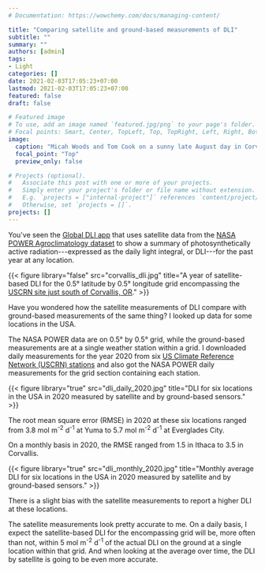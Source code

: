 ```yaml
---
# Documentation: https://wowchemy.com/docs/managing-content/

title: "Comparing satellite and ground-based measurements of DLI"
subtitle: ""
summary: ""
authors: [admin]
tags: 
- Light
categories: []
date: 2021-02-03T17:05:23+07:00
lastmod: 2021-02-03T17:05:23+07:00
featured: false
draft: false

# Featured image
# To use, add an image named `featured.jpg/png` to your page's folder.
# Focal points: Smart, Center, TopLeft, Top, TopRight, Left, Right, BottomLeft, Bottom, BottomRight.
image:
  caption: "Micah Woods and Tom Cook on a sunny late August day in Corvallis, Oregon"
  focal_point: "Top"
  preview_only: false

# Projects (optional).
#   Associate this post with one or more of your projects.
#   Simply enter your project's folder or file name without extension.
#   E.g. `projects = ["internal-project"]` references `content/project/deep-learning/index.md`.
#   Otherwise, set `projects = []`.
projects: []
---
```


You've seen the [Global DLI app](https://asianturfgrass.shinyapps.io/global_dli/) that uses satellite data from the [NASA POWER Agroclimatology dataset](https://power.larc.nasa.gov/docs/methodology/communities/ag/) to show a summary of photosynthetically active radiation---expressed as the daily light integral, or DLI---for the past year at any location.

{{< figure library="false" src="corvallis_dli.jpg" title="A year of satellite-based DLI for the 0.5° latitude by 0.5° longitude grid encompassing the [USCRN site just south of Corvallis, OR](https://www.atdd.noaa.gov/u-s-crn-groups-map/northwest_group_map/or-corvallis/)." >}}

Have you wondered how the satellite measurements of DLI compare with ground-based measurements of the same thing? I looked up data for some locations in the USA.

The NASA POWER data are on 0.5° by 0.5° grid, while the ground-based measurements are at a single weather station within a grid. I downloaded daily measurements for the year 2020 from six [US Climate Reference Network (USCRN) stations](https://www.ncdc.noaa.gov/data-access/land-based-station-data/land-based-datasets/us-climate-reference-network-uscrn) and also got the NASA POWER daily measurements for the grid section containing each station. 

{{< figure library="true" src="dli_daily_2020.jpg" title="DLI for six locations in the USA in 2020 measured by satellite and by ground-based sensors." >}}

The root mean square error (RMSE) in 2020 at these six locations ranged from 3.8 mol m<sup>-2</sup> d<sup>-1</sup> at Yuma to 5.7 mol m<sup>-2</sup> d<sup>-1</sup> at Everglades City. 

On a monthly basis in 2020, the RMSE ranged from 1.5 in Ithaca to 3.5 in Corvallis. 

{{< figure library="true" src="dli_monthly_2020.jpg" title="Monthly average DLI for six locations in the USA in 2020 measured by satellite and by ground-based sensors." >}}

There is a slight bias with the satellite measurements to report a higher DLI at these locations. 

The satellite measurements look pretty accurate to me. On a daily basis, I expect the satellite-based DLI for the encompassing grid will be, more often than not, within 5 mol m<sup>-2</sup> d<sup>-1</sup> of the actual DLI on the ground at a single location within that grid. And when looking at the average over time, the DLI by satellite is going to be even more accurate.



